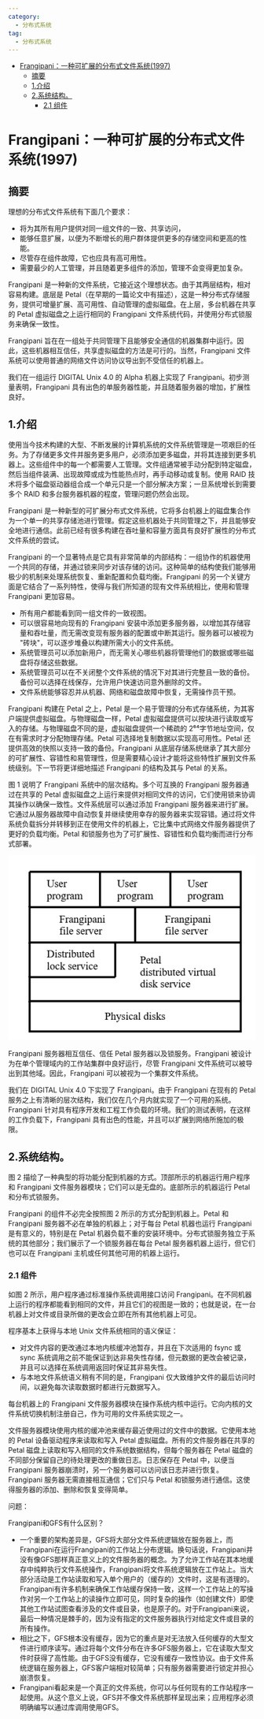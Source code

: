 ```yaml
---
category: 
  - 分布式系统
tag:
  - 分布式系统
---
```


- [Frangipani：一种可扩展的分布式文件系统(1997)](#frangipani一种可扩展的分布式文件系统1997)
  - [摘要](#摘要)
  - [1.介绍](#1介绍)
  - [2.系统结构。](#2系统结构)
    - [2.1 组件](#21-组件)

# Frangipani：一种可扩展的分布式文件系统(1997)

## 摘要

理想的分布式文件系统有下面几个要求：
- 将为其所有用户提供对同一组文件的一致、共享访问，
- 能够任意扩展，以便为不断增长的用户群体提供更多的存储空间和更高的性能。
- 尽管存在组件故障，它也应具有高可用性。
- 需要最少的人工管理，并且随着更多组件的添加，管理不会变得更加复杂。

Frangipani 是一种新的文件系统，它接近这个理想状态。由于其两层结构，相对容易构建。底层是 Petal（在早期的一篇论文中有描述），这是一种分布式存储服务，提供可增量扩展、高可用性、自动管理的虚拟磁盘。在上层，多台机器在共享的 Petal 虚拟磁盘之上运行相同的 Frangipani 文件系统代码，并使用分布式锁服务来确保一致性。

Frangipani 旨在在一组处于共同管理下且能够安全通信的机器集群中运行。因此，这些机器相互信任，共享虚拟磁盘的方法是可行的。当然，Frangipani 文件系统可以使用普通的网络文件访问协议导出到不受信任的机器上。

我们在一组运行 DIGITAL Unix 4.0 的 Alpha 机器上实现了 Frangipani。初步测量表明，Frangipani 具有出色的单服务器性能，并且随着服务器的增加，扩展性良好。

## 1.介绍

使用当今技术构建的大型、不断发展的计算机系统的文件系统管理是一项艰巨的任务。为了存储更多文件并服务更多用户，必须添加更多磁盘，并将其连接到更多机器上。这些组件中的每一个都需要人工管理。文件组通常被手动分配到特定磁盘，然后当组件装满、出现故障或成为性能热点时，再手动移动或复制。使用 RAID 技术将多个磁盘驱动器组合成一个单元只是一个部分解决方案；一旦系统增长到需要多个 RAID 和多台服务器机器的程度，管理问题仍然会出现。

Frangipani 是一种新型的可扩展分布式文件系统，它将多台机器上的磁盘集合作为一个单一的共享存储池进行管理。假定这些机器处于共同管理之下，并且能够安全地进行通信。此前已经有很多构建在吞吐量和容量方面具有良好扩展性的分布式文件系统的尝试。

Frangipani 的一个显著特点是它具有非常简单的内部结构：一组协作的机器使用一个共同的存储，并通过锁来同步对该存储的访问。这种简单的结构使我们能够用极少的机制来处理系统恢复、重新配置和负载均衡。Frangipani 的另一个关键方面是它结合了一系列特性，使得与我们所知道的现有文件系统相比，使用和管理 Frangipani 更加容易。
- 所有用户都能看到同一组文件的一致视图。
- 可以很容易地向现有的 Frangipani 安装中添加更多服务器，以增加其存储容量和吞吐量，而无需改变现有服务器的配置或中断其运行。服务器可以被视为 "砖块"，可以逐步堆叠以构建所需大小的文件系统。
- 系统管理员可以添加新用户，而无需关心哪些机器将管理他们的数据或哪些磁盘将存储这些数据。
- 系统管理员可以在不关闭整个文件系统的情况下对其进行完整且一致的备份。备份可以选择在线保存，允许用户快速访问意外删除的文件。
- 文件系统能够容忍并从机器、网络和磁盘故障中恢复，无需操作员干预。


Frangipani 构建在 Petal 之上，Petal 是一个易于管理的分布式存储系统，为其客户端提供虚拟磁盘。与物理磁盘一样，Petal 虚拟磁盘提供可以按块进行读取或写入的存储。与物理磁盘不同的是，虚拟磁盘提供一个稀疏的 2⁶⁴字节地址空间，仅在有需求时才分配物理存储。Petal 可选择地复制数据以实现高可用性。Petal 还提供高效的快照以支持一致的备份。Frangipani 从底层存储系统继承了其大部分的可扩展性、容错性和易管理性，但是需要精心设计才能将这些特性扩展到文件系统级别。下一节将更详细地描述 Frangipani 的结构及其与 Petal 的关系。

图 1 说明了 Frangipani 系统中的层次结构。多个可互换的 Frangipani 服务器通过在共享的 Petal 虚拟磁盘之上运行来提供对相同文件的访问，它们使用锁来协调其操作以确保一致性。文件系统层可以通过添加 Frangipani 服务器来进行扩展。它通过从服务器故障中自动恢复并继续使用幸存的服务器来实现容错。通过将文件系统负载拆分并转移到正在使用文件的机器上，它比集中式网络文件服务器提供了更好的负载均衡。Petal 和锁服务也为了可扩展性、容错性和负载均衡而进行分布式部署。

![图1：Frangipani分层](https://github.com/zgjsxx/static-img-repo/raw/main/blog/lesson/6.824/lesson11/paper/fig1-frangipani-layer.png)

Frangipani 服务器相互信任、信任 Petal 服务器以及锁服务。Frangipani 被设计为在单个管理域内的工作站集群中良好运行，尽管 Frangipani 文件系统可以被导出到其他域。因此，Frangipani 可以被视为一个集群文件系统。

我们在 DIGITAL Unix 4.0 下实现了 Frangipani。由于 Frangipani 在现有的 Petal 服务之上有清晰的层次结构，我们仅在几个月内就实现了一个可用的系统。Frangipani 针对具有程序开发和工程工作负载的环境。我们的测试表明，在这样的工作负载下，Frangipani 具有出色的性能，并且可以扩展到网络所施加的极限。

## 2.系统结构。

图 2 描绘了一种典型的将功能分配到机器的方式。顶部所示的机器运行用户程序和 Frangipani 文件服务器模块；它们可以是无盘的。底部所示的机器运行 Petal 和分布式锁服务。

Frangipani 的组件不必完全按照图 2 所示的方式分配到机器上。Petal 和 Frangipani 服务器不必在单独的机器上；对于每台 Petal 机器也运行 Frangipani 是有意义的，特别是在 Petal 机器负载不重的安装环境中。分布式锁服务独立于系统的其他部分；我们展示了一个锁服务器在每台 Petal 服务器机器上运行，但它们也可以在 Frangipani 主机或任何其他可用的机器上运行。

### 2.1 组件

如图 2 所示，用户程序通过标准操作系统调用接口访问 Frangipani。在不同机器上运行的程序都能看到相同的文件，并且它们的视图是一致的；也就是说，在一台机器上对文件或目录所做的更改会立即在所有其他机器上可见。

程序基本上获得与本地 Unix 文件系统相同的语义保证：
- 对文件内容的更改通过本地内核缓冲池暂存，并且在下次适用的 fsync 或 sync 系统调用之前不能保证到达非易失性存储，但元数据的更改会被记录，并且可以选择在系统调用返回时保证其非易失性。
- 与本地文件系统语义稍有不同的是，Frangipani 仅大致维护文件的最后访问时间，以避免每次读取数据时都进行元数据写入。

每台机器上的 Frangipani 文件服务器模块在操作系统内核中运行。它向内核的文件系统切换机制注册自己，作为可用的文件系统实现之一。

文件服务器模块使用内核的缓冲池来缓存最近使用过的文件中的数据。它使用本地的 Petal 设备驱动程序来读取和写入 Petal 虚拟磁盘。所有的文件服务器在共享的 Petal 磁盘上读取和写入相同的文件系统数据结构，但每个服务器在 Petal 磁盘的不同部分保留自己的待处理更改的重做日志。日志保存在 Petal 中，以便当 Frangipani 服务器崩溃时，另一个服务器可以访问该日志并进行恢复。Frangipani 服务器无需直接相互通信；它们只与 Petal 和锁服务进行通信。这使得服务器的添加、删除和恢复变得简单。



问题：

Frangipani和GFS有什么区别？

- 一个重要的架构差异是，GFS将大部分文件系统逻辑放在服务器上，而Frangipani在运行Frangipani的工作站上分布逻辑。换句话说，Frangipani并没有像GFS那样真正意义上的文件服务器的概念。为了允许工作站在其本地缓存中纯粹执行文件系统操作，Frangipani将文件系统逻辑放在工作站上。当大部分活动是工作站读取和写入单个用户的（缓存的）文件时，这是有道理的。Frangipani有许多机制来确保工作站缓存保持一致，这样一个工作站上的写操作对另一个工作站上的读操作立即可见，同时复杂的操作（如创建文件）即使其他工作站试图查看涉及的文件或目录，也是原子的。对于Frangipani来说，最后一种情况是棘手的，因为没有指定的文件服务器执行对给定文件或目录的所有操作。
- 相比之下，GFS根本没有缓存，因为它的重点是对无法放入任何缓存的大型文件进行顺序读写。通过将每个文件分布在许多GFS服务器上，它在读取大型文件时获得了高性能。由于GFS没有缓存，它没有缓存一致性协议。由于文件系统逻辑在服务器上，GFS客户端相对较简单；只有服务器需要进行锁定并担心崩溃恢复。
- Frangipani看起来是一个真正的文件系统，你可以与任何现有的工作站程序一起使用。从这个意义上说，GFS并不像文件系统那样呈现出来；应用程序必须明确编写以通过库调用使用GFS。
